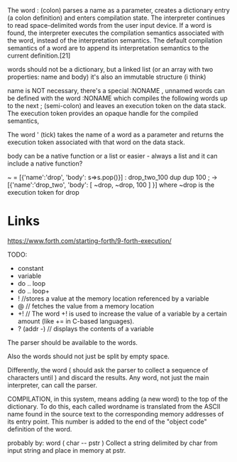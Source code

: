 The word : (colon) parses a name as a parameter, creates a dictionary entry (a colon definition) and enters compilation state. The interpreter continues to read space-delimited words from the user input device. If a word is found, the interpreter executes the compilation semantics associated with the word, instead of the interpretation semantics. The default compilation semantics of a word are to append its interpretation semantics to the current definition.[21]

words should not be a dictionary, but a linked list (or an array with two properties: name and body)
it's also an immutable structure (i think)

name is NOT necessary, there's a special :NONAME , unnamed words can be defined with the word :NONAME which compiles the following words up to the next ; (semi-colon) and leaves an execution token on the data stack. The execution token provides an opaque handle for the compiled semantics,

The word ' (tick) takes the name of a word as a parameter and returns the execution token associated with that word on the data stack.

body can be a native function or a list
or easier - always a list and it can include a native function?

~ = [{'name':'drop', 'body': s=>s.pop()}]
: drop_two_100 dup dup 100 ; -> [{'name':'drop_two', 'body': [ ~drop,  ~drop, 100 ] }] where ~drop is the execution token for drop

# Links

https://www.forth.com/starting-forth/9-forth-execution/

TODO:
- constant
- variable
- do .. loop
- do .. loop+
- ! //stores a value at the memory location referenced by a variable
- @ // fetches the value from a memory location
- +! // The word +! is used to increase the value of a variable by a certain amount (like += in C-based languages).
- ? (addr -) // displays the contents of a variable

The parser should be available to the words. 

Also the words should not just be split by empty space.

Differently, the word ( should ask the parser to collect a sequence of characters until ) and discard the results.
Any word, not just the main interpreter, can call the parser.

COMPILATION, in this system, means adding (a new word) to the top of the dictionary. To do this, each called wordname is translated from the ASCII name found in the source text to the corresponding memory addresses of its entry point. This number is added to the end of the "object code" definition of the word.

probably by: word	( char -- pstr ) 	Collect a string delimited by char from input string and place in memory at pstr.